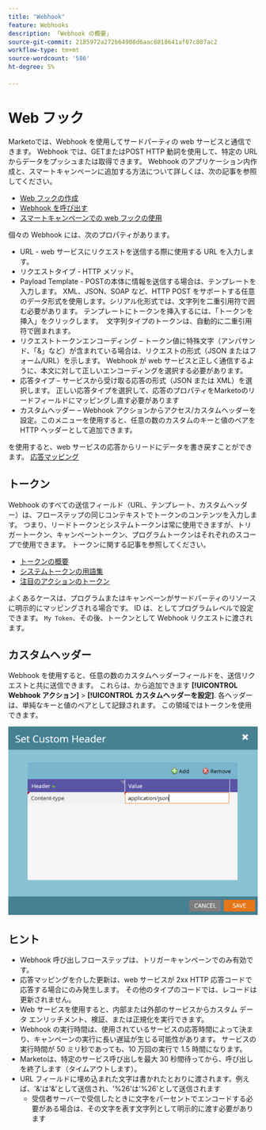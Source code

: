 ```yaml
---
title: "Webhook"
feature: Webhooks
description: 「Webhook の概要」
source-git-commit: 2185972a272b64908d6aac8818641af07c807ac2
workflow-type: tm+mt
source-wordcount: '586'
ht-degree: 5%

---
```



# Web フック

Marketoでは、Webhook を使用してサードパーティの web サービスと通信できます。 Webhook では、GETまたはPOST HTTP 動詞を使用して、特定の URL からデータをプッシュまたは取得できます。 Webhook のアプリケーション内作成と、スマートキャンペーンに追加する方法について詳しくは、次の記事を参照してください。

- [Web フックの作成](https://experienceleague.adobe.com/en/docs/marketo/using/product-docs/administration/additional-integrations/create-a-webhook)
- [Webhook を呼び出す](https://experienceleague.adobe.com/en/docs/marketo/using/product-docs/core-marketo-concepts/smart-campaigns/flow-actions/call-webhook)
- [スマートキャンペーンでの web フックの使用](https://experienceleague.adobe.com/en/docs/marketo/using/product-docs/core-marketo-concepts/smart-campaigns/flow-actions/use-a-webhook-in-a-smart-campaign)

個々の Webhook には、次のプロパティがあります。

- URL - web サービスにリクエストを送信する際に使用する URL を入力します。
- リクエストタイプ - HTTP メソッド。
- Payload Template - POSTの本体に情報を送信する場合は、テンプレートを入力します。 XML、JSON、SOAP など、HTTP POST をサポートする任意のデータ形式を使用します。シリアル化形式では、文字列を二重引用符で囲む必要があります。 テンプレートにトークンを挿入するには、「トークンを挿入」をクリックします。  文字列タイプのトークンは、自動的に二重引用符で囲まれます。
- リクエストトークンエンコーディング – トークン値に特殊文字（アンパサンド、「&amp;」など）が含まれている場合は、リクエストの形式（JSON またはフォーム/URL）を示します。 Webhook が web サービスと正しく通信するように、本文に対して正しいエンコーディングを選択する必要があります。
- 応答タイプ – サービスから受け取る応答の形式（JSON または XML）を選択します。 正しい応答タイプを選択して、応答のプロパティをMarketoのリードフィールドにマッピングし直す必要があります
- カスタムヘッダー – Webhook アクションからアクセス/カスタムヘッダーを設定。このメニューを使用すると、任意の数のカスタムのキーと値のペアを HTTP ヘッダーとして追加できます。

を使用すると、web サービスの応答からリードにデータを書き戻すことができます。 [応答マッピング](response-mappings.md)

## トークン

Webhook のすべての送信フィールド（URL、テンプレート、カスタムヘッダー）は、フローステップの同じコンテキストでトークンのコンテンツを入力します。 つまり、リードトークンとシステムトークンは常に使用できますが、トリガートークン、キャンペーントークン、プログラムトークンはそれぞれのスコープで使用できます。 トークンに関する記事を参照してください。

- [トークンの概要](https://experienceleague.adobe.com/en/docs/marketo/using/product-docs/demand-generation/landing-pages/personalizing-landing-pages/tokens-overview)
- [システムトークンの用語集](https://experienceleague.adobe.com/en/docs/marketo/using/product-docs/email-marketing/general/using-tokens/system-tokens-glossary)
- [注目のアクションのトークン](https://experienceleague.adobe.com/en/docs/marketo/using/product-docs/marketo-sales-insight/msi-for-salesforce/features/tabs-in-the-msi-panel/interesting-moments/trigger-tokens-for-interesting-moments)

よくあるケースは、プログラムまたはキャンペーンがサードパーティのリソースに明示的にマッピングされる場合です。 ID は、としてプログラムレベルで設定できます。 `My Token`、その後、トークンとして Webhook リクエストに渡されます。

## カスタムヘッダー

Webhook を使用すると、任意の数のカスタムヘッダーフィールドを、送信リクエストと共に送信できます。 これらは、から追加できます **[!UICONTROL Webhook アクション]** > **[!UICONTROL カスタムヘッダーを設定]**. 各ヘッダーは、単純なキーと値のペアとして記録されます。 この領域ではトークンを使用できます。

![カスタムヘッダー](assets/custom-headers.png)

## ヒント

- Webhook 呼び出しフローステップは、トリガーキャンペーンでのみ有効です。
- 応答マッピングを介した更新は、web サービスが 2xx HTTP 応答コードで応答する場合にのみ発生します。 その他のタイプのコードでは、レコードは更新されません。
- Web サービスを使用すると、内部または外部のサービスからカスタム データ エンリッチメント、検証、または正規化を実行できます。
- Webhook の実行時間は、使用されているサービスの応答時間によって決まり、キャンペーンの実行に長い遅延が生じる可能性があります。 サービスの実行時間が 50 ミリ秒であっても、10 万回の実行で 1.5 時間になります。
- Marketoは、特定のサービス呼び出しを最大 30 秒間待ってから、呼び出しを終了します（タイムアウトします）。
- URL フィールドに埋め込まれた文字は書かれたとおりに渡されます。例えば、&#39;&amp;&#39;は&#39;&amp;&#39;として送信され、&#39;%26&#39;は&#39;%26&#39;として送信されます
   - 受信者サーバーで受信したときに文字をパーセントでエンコードする必要がある場合は、その文字を表す文字列として明示的に渡す必要があります
